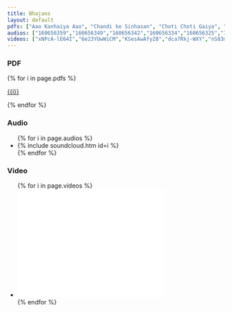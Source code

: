 ```yaml
---
title: Bhajans
layout: default
pdfs: ["Aao Kanhaiya Aao", "Chandi ke Sinhasan", "Choti Choti Gaiya", "Darjee Sim De", "Jay Shri Shyam", "Kirtan Ki Hai Raat", "Shyam Ki Bhakti", "Thane Parde Mein"]
audios: ["160656359","160656349","160656342","160656334","160656325","160656307","160656302","160656294","160656283"]
videos: ["xNPcA-lE64I","6e23YUwWiCM","KSesAwAfyZ8","dca7Rkj-WXY","nS83m_qolBY","JI20M29Eku8","S9lmHetm828","JMVq_bFKTyc"]
---
```

### PDF
<div id="pdfs">
{% for i in page.pdfs %}
<p><a href="/files/bhajans/{{ i | replace: " ","-" }}.pdf" target="_blank">{{i}}</a></p>
{% endfor %}
</div>

### Audio
<div id="audios">
<ul class="list">
{% for i in page.audios %}
<li class="soundcloud">{% include soundcloud.htm id=i %}</li>
{% endfor %}
</ul>
<ul class="pagination"></ul>
</div>

### Video
<div id="videos">
<ul class="list">
{% for i in page.videos %}
<li class="youtube"><iframe width="340" height="250" src="//www.youtube.com/embed/{{i}}" frameborder="0" allowfullscreen></iframe></li>
{% endfor %}
</ul>
<ul class="pagination"></ul>
</div>
<script src="//cdnjs.cloudflare.com/ajax/libs/fancybox/2.1.5/jquery.fancybox.min.js"></script>
<script src="//cdnjs.cloudflare.com/ajax/libs/list.js/1.1.1/list.min.js"></script>
<script src="//cdnjs.cloudflare.com/ajax/libs/list.pagination.js/0.1.0/list.pagination.min.js"></script>
<script>
var al = new List('audios', {
  valueNames: ['soundcloud'],
  page: 4,
  plugins: [ ListPagination({}) ] 
});
var vl = new List('videos', {
  valueNames: ['youtube'],
  page: 4,
  plugins: [ ListPagination({}) ] 
});
</script>
<script>$(document).ready(function() {
$("#pdfs a").fancybox();
});</script>
